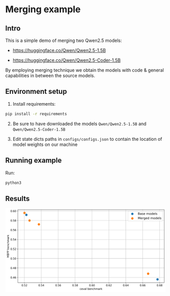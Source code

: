 # Merging example

## Intro

This is a simple demo of merging two Qwen2.5 models:

* https://huggingface.co/Qwen/Qwen2.5-1.5B

* https://huggingface.co/Qwen/Qwen2.5-Coder-1.5B

By employing merging technique we obtain the models with code & general capabilities
in between the source models.


## Environment setup

1. Install requirements:
```bash
pip install -r requirements
```

2. Be sure to have downloaded the models `Qwen/Qwen2.5-1.5B` and `Qwen/Qwen2.5-Coder-1.5B`

3. Edit state dicts paths in `configs/configs.json` to contain the location of model weights on
   our machine

## Running example
Run:
```bash
python3
```

## Results

![Base vs merged models](./pics/base_vs_merged_models.png)
